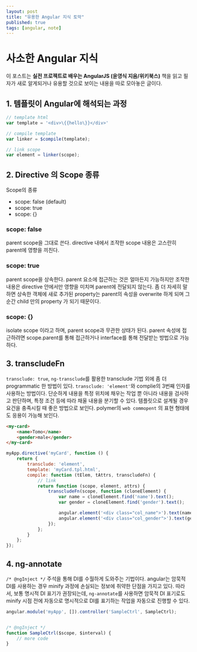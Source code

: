 ```yaml
---
layout: post
title: "유용한 Angular 지식 토막"
published: true
tags: [angular, note]
---
```


# 사소한 Angular 지식
이 포스트는 **실전 프로젝트로 배우는 AngularJS (윤영식 지음/위키북스)** 책을 읽고 필자가 새로 알게되거나 유용할 것으로 보이는 내용을 따로 모아놓은 글이다.

## 1. 템플릿이 Angular에 해석되는 과정

```javascript
// template html
var template = '<div>\{{hello\}}</div>'

// compile template
var linker = $compile(template);

// link scope
var element = linker(scope);
```

## 2. Directive 의 Scope 종류

Scope의 종류
- scope: false (default)
- scope: true
- scope: {}

### scope: false
parent scope을 그대로 쓴다. directive 내에서 조작한 scope 내용은 고스란히 parent에 영향을 끼친다.

<!-- more -->

### scope: true
parent scope을 상속한다. parent 요소에 접근하는 것은 얼마든지 가능하지만 조작한 내용은 directive 안에서만 영향을 미치며 parent에 전달되지 않는다.
좀 더 자세히 말하면 상속한 객체에 새로 추가된 property는 parent의 속성을 overwrite 하게 되며 그 순간 child 만의 property 가 되기 때문이다.

### scope: {}
isolate scope 이라고 하며, parent scope과 무관한 상태가 된다. parent 속성에 접근하려면 scope.parent를 통해 접근하거나 interface를 통해 전달받는 방법으로 가능하다.

## 3. transcludeFn
`transclude: true`, `ng-transclude`를 활용한 transclude 기법 외에 좀 더 programmatic 한 방법이 있다. `transclude: 'element'`와 complie의 3번째 인자를 사용하는 방법이다.
단순하게 내용을 특정 위치에 채우는 작업 뿐 아니라 내용을 검사하고 판단하며, 특정 조건 등에 따라 채울 내용을 분기할 수 있다. 템플릿으로 설계될 경우 요건을 충족시킬 때 좋은 방법으로 보인다. polymer의 `web commopent` 의 표현 형태에도 응용이 가능해 보인다.

```html
<my-card>
    <name>Tomo</name>
    <gender>male</gender>
</my-card>
```

```javascript
myApp.directive('myCard', function () {
    return {
        transclude: 'element',
        template: 'myCard.tpl.html',
        compile: function (tElem, tAttrs, transcludeFn) {
            // link
            return function (scope, element, attrs) {
                transcludeFn(scope, function (cloneElement) {
                    var name = cloneElement.find('name').text();
                    var gender = cloneElement.find('gender').text();

                    angular.element('<div class="col_name">').text(name).appendTo(element);
                    angular.element('<div class="col_gender">').text(gender).appendTo(element);
                });
            };
        }
    };
});
```

## 4. ng-annotate
`/* @ngInject */` 주석을 통해 DI를 수월하게 도와주는 기법이다. angular는 암묵적 DI를 사용하는 경우 minify 과정에 손실되는 정보에 취약한 단점을 가지고 있다. 따라서, 보통 명시적 DI 표기가 권장되는데, `ng-annotate`를 사용하면 암묵적 DI 표기로도 minify 시점 전에 자동으로 명시적으로 DI를 표기하는 작업을 자동으로 진행할 수 있다.

```javascript
angular.module('myApp', []).controller('SampleCtrl', SampleCtrl);


/* @ngInject */
function SampleCtrl($scope, $interval) {
    // more code
}
```

